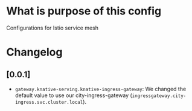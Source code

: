 # What is purpose of this config 

Configurations for Istio service mesh

# Changelog

## [0.0.1]

- `gateway.knative-serving.knative-ingress-gateway`: We changed the default value to use our city-ingress-gateway (`ingressgateway.city-ingress.svc.cluster.local`).
